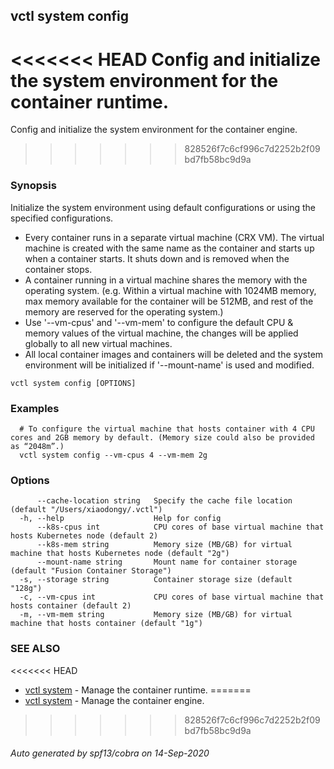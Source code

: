 ## vctl system config

<<<<<<< HEAD
Config and initialize the system environment for the container runtime.
=======
Config and initialize the system environment for the container engine.
>>>>>>> 828526f7c6cf996c7d2252b2f09bd7fb58bc9d9a

### Synopsis

Initialize the system environment using default configurations or using the specified configurations.
* Every container runs in a separate virtual machine (CRX VM). The virtual machine is created with the same name as the container and starts up when a container starts. It shuts down and is removed when the container stops.
* A container running in a virtual machine shares the memory with the operating system. (e.g. Within a virtual machine with 1024MB memory, max memory available for the container will be 512MB, and rest of the memory are reserved for the operating system.)
* Use '--vm-cpus' and '--vm-mem' to configure the default CPU & memory values of the virtual machine, the changes will be applied globally to all new virtual machines.
* All local container images and containers will be deleted and the system environment will be initialized if '--mount-name' is used and modified.

```
vctl system config [OPTIONS]
```

### Examples

```
  # To configure the virtual machine that hosts container with 4 CPU cores and 2GB memory by default. (Memory size could also be provided as “2048m”.)
  vctl system config --vm-cpus 4 --vm-mem 2g
```

### Options

```
      --cache-location string   Specify the cache file location (default "/Users/xiaodongy/.vctl")
  -h, --help                    Help for config
      --k8s-cpus int            CPU cores of base virtual machine that hosts Kubernetes node (default 2)
      --k8s-mem string          Memory size (MB/GB) for virtual machine that hosts Kubernetes node (default "2g")
      --mount-name string       Mount name for container storage (default "Fusion Container Storage")
  -s, --storage string          Container storage size (default "128g")
  -c, --vm-cpus int             CPU cores of base virtual machine that hosts container (default 2)
  -m, --vm-mem string           Memory size (MB/GB) for virtual machine that hosts container (default "1g")
```

### SEE ALSO

<<<<<<< HEAD
* [vctl system](vctl_system.md)	 - Manage the container runtime.
=======
* [vctl system](vctl_system.md)	 - Manage the container engine.
>>>>>>> 828526f7c6cf996c7d2252b2f09bd7fb58bc9d9a

###### Auto generated by spf13/cobra on 14-Sep-2020
